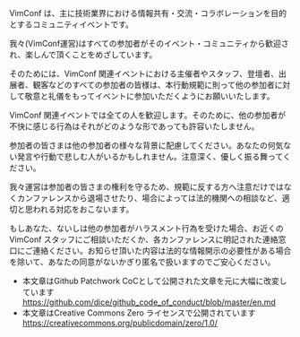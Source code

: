 VimConf は、主に技術業界における情報共有・交流・コラボレーションを目的とするコミュニティイベントです。

我々(VimConf運営)はすべての参加者がそのイベント・コミュニティから歓迎され、楽しんで頂くことをめざしています。

そのためには、VimConf 関連イベントにおける主催者やスタッフ、登壇者、出展者、観客などのすべての参加者の皆様は、本行動規範に則って他の参加者に対して敬意と礼儀をもってイベントに参加いただくようにお願いいたします。

VimConf  関連イベントでは全ての人を歓迎します。そのために、他の参加者が不快に感じる行為はそれがどのような形であっても許容いたしません。

参加者の皆さまは他の参加者の様々な背景に配慮してください。あなたの何気ない発言や行動で悲しむ人がいるかもしれません。注意深く、優しく振る舞ってください。

我々運営は参加者の皆さまの権利を守るため、規範に反する方へ注意だけではなくカンファレンスから退場させたり、場合によっては法的機関への相談など、適切と思われる対応をおこないます。

もしあなた、ないしは他の参加者がハラスメント行為を受けた場合、お近くの VimConf スタッフにご相談いただくか、各カンファレンスに明記された連絡窓口にご連絡ください。お知らせ頂いた内容は法的な情報開示の必要性がある場合を除いて、あなたの同意がないかぎり匿名で扱いますのでご安心ください。

* 本文章はGithub Patchwork CoCとして公開された文章を元に大幅に改変しています <https://github.com/dice/github_code_of_conduct/blob/master/en.md>
* 本文章はCreative Commons Zero ライセンスで公開されています <https://creativecommons.org/publicdomain/zero/1.0/>
